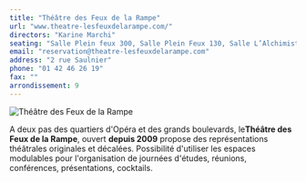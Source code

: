```yaml
---
title: "Théâtre des Feux de la Rampe"
url: "www.theatre-lesfeuxdelarampe.com/"
directors: "Karine Marchi"
seating: "Salle Plein feux 300, Salle Plein Feux 130, Salle L’Alchimiste 100, Salle L’Alchimiste 60"
email: "reservation@theatre-lesfeuxdelarampe.com"
address: "2 rue Saulnier"
phone: "01 42 46 26 19"
fax: ""
arrondissement: 9
---
```


![Théâtre des Feux de la Rampe](../images/9eme/theatre-des-feux-de-la-rampe/theatre-des-feux-de-la-rampe-1.jpg)

A deux pas des quartiers d'Opéra et des grands boulevards, le**Théâtre des Feux de la Rampe**, ouvert **depuis 2009** propose des représentations théâtrales originales et décalées. Possibilité d'utiliser les espaces modulables pour l'organisation de journées d'études, réunions, conférences, présentations, cocktails.